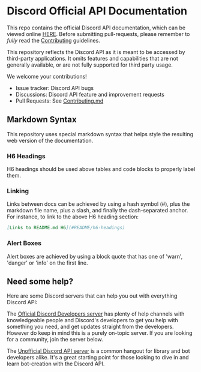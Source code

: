 # Discord Official API Documentation

This repo contains the official Discord API documentation, which can be viewed online [HERE](https://discord.com/developers/docs/intro). Before submitting pull-requests, please remember to _fully_ read the [Contributing](CONTRIBUTING.md) guidelines.

This repository reflects the Discord API as it is meant to be accessed by third-party applications.  It omits features and capabilities that are not generally available, or are not fully supported for third party usage.

We welcome your contributions!

- Issue tracker: Discord API bugs
- Discussions: Discord API feature and improvement requests
- Pull Requests: See [Contributing.md](https://github.com/discord/discord-api-docs/blob/master/CONTRIBUTING.md)

## Markdown Syntax

This repository uses special markdown syntax that helps style the resulting web version of the documentation.

### H6 Headings
H6 headings should be used above tables and code blocks to properly label them.

### Linking
Links between docs can be achieved by using a hash symbol (#), plus the markdown file name, plus a slash, and finally the dash-separated anchor. For instance, to link to the above H6 heading section:

```md
[Links to README.md H6](#README/h6-headings)
```

### Alert Boxes
Alert boxes are achieved by using a block quote that has one of 'warn', 'danger' or 'info' on the first line.

## Need some help?
Here are some Discord servers that can help you out with everything Discord API:

The [Official Discord Developers server](https://discord.gg/discord-developers) has plenty of help channels with knowledgeable people and Discord's developers to get you help with something you need, and get updates straight from the developers. However do keep in mind this is a purely on-topic server. If you are looking for a community, join the server below.

The [Unofficial Discord API server](https://discord.gg/discord-api) is a common hangout for library and bot developers alike. It's a great starting point for those looking to dive in and learn bot-creation with the Discord API.
